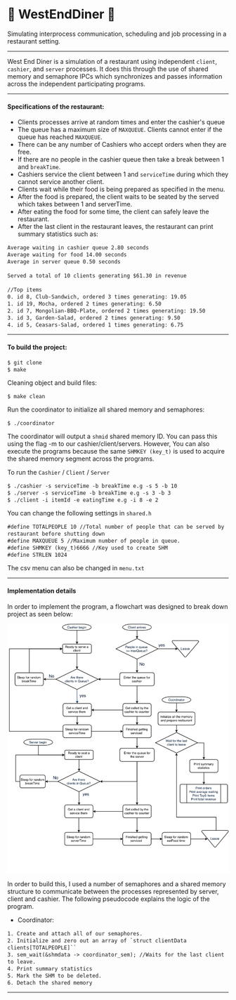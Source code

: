 # 🍆 WestEndDiner 🍆
Simulating interprocess communication, scheduling and job processing in a restaurant setting.

---

West End Diner is a simulation of a restaurant using independent `client`, `cashier`, and `server` processes. It does this through the use of shared memory and semaphore IPCs which synchronizes and passes information across the independent participating programs.

---

#### Specifications of the restaurant:
* Clients processes arrive at random times and enter the cashier's queue
* The queue has a maximum size of `MAXQUEUE`. Clients cannot enter if the queue has reached `MAXQUEUE`.
* There can be any number of Cashiers who accept orders when they are free.
* If there are no people in the cashier queue then take a break between 1 and `breakTime`.
* Cashiers service the client between 1 and `serviceTime` during which they cannot service another client.
* Clients wait while their food is being prepared as specified in the menu.
* After the food is prepared, the client waits to be seated by the served which takes between 1 and serverTime.
* After eating the food for some time, the client can safely leave the restaurant.
* After the last client in the restaurant leaves, the restaurant can print summary statistics such as:

```
Average waiting in cashier queue 2.80 seconds
Average waiting for food 14.00 seconds
Average in server queue 0.50 seconds

Served a total of 10 clients generating $61.30 in revenue

//Top items
0. id 8, Club-Sandwich, ordered 3 times generating: 19.05
1. id 19, Mocha, ordered 2 times generating: 6.50
2. id 7, Mongolian-BBQ-Plate, ordered 2 times generating: 19.50
3. id 3, Garden-Salad, ordered 2 times generating: 9.50
4. id 5, Ceasars-Salad, ordered 1 times generating: 6.75
```

---

#### To build the project:

```
$ git clone
$ make
```
Cleaning object and build files:
```
$ make clean
```
Run the coordinator to initialize all shared memory and semaphores:
```
$ ./coordinator
```
The coordinator will output a `shmid` shared memory ID. You can pass this using the flag -m to our cashier/client/servers. However, You can also execute the programs because the same `SHMKEY (key_t)` is used to acquire the shared memory segment across the programs.

To run the `Cashier` / `Client` / `Server`
```
$ ./cashier -s serviceTime -b breakTime e.g -s 5 -b 10
$ ./server -s serviceTime -b breakTime e.g -s 3 -b 3
$ ./client -i itemId -e eatingTime e.g -i 8 -e 2
```
You can change the following settings in `shared.h`
```
#define TOTALPEOPLE 10 //Total number of people that can be served by restaurant before shutting down
#define MAXQUEUE 5 //Maximum number of people in queue.
#define SHMKEY (key_t)6666 //Key used to create SHM
#define STRLEN 1024
```

The csv menu can also be changed in `menu.txt`

---
#### Implementation details

In order to implement the program, a flowchart was designed to break down project as seen below:

<p align="center">
  <img width="750"  src="./WestEndFlowchart.png">
</p>

In order to build this, I used a number of semaphores and a shared memory structure to communicate between the processes represented by server, client and cashier. The following pseudocode explains the logic of the program.

* Coordinator:

```
1. Create and attach all of our semaphores.
2. Initialize and zero out an array of `struct clientData clients[TOTALPEOPLE]``
3. sem_wait(&shmdata -> coordinator_sem); //Waits for the last client to leave.
4. Print summary statistics
5. Mark the SHM to be deleted.
6. Detach the shared memory
```

---
